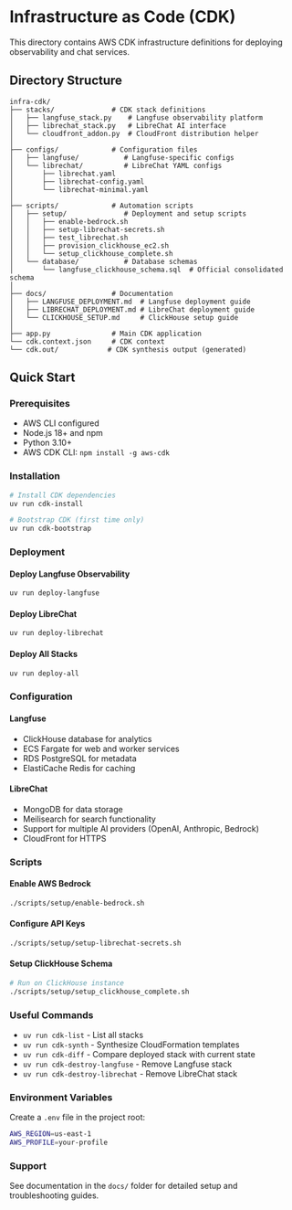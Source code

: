 # Infrastructure as Code (CDK)

This directory contains AWS CDK infrastructure definitions for deploying observability and chat services.

## Directory Structure

```
infra-cdk/
├── stacks/              # CDK stack definitions
│   ├── langfuse_stack.py    # Langfuse observability platform
│   ├── librechat_stack.py   # LibreChat AI interface
│   └── cloudfront_addon.py  # CloudFront distribution helper
│
├── configs/             # Configuration files
│   ├── langfuse/           # Langfuse-specific configs
│   └── librechat/          # LibreChat YAML configs
│       ├── librechat.yaml
│       ├── librechat-config.yaml
│       └── librechat-minimal.yaml
│
├── scripts/             # Automation scripts
│   ├── setup/              # Deployment and setup scripts
│   │   ├── enable-bedrock.sh
│   │   ├── setup-librechat-secrets.sh
│   │   ├── test_librechat.sh
│   │   ├── provision_clickhouse_ec2.sh
│   │   └── setup_clickhouse_complete.sh
│   └── database/           # Database schemas
│       └── langfuse_clickhouse_schema.sql  # Official consolidated schema
│
├── docs/                # Documentation
│   ├── LANGFUSE_DEPLOYMENT.md  # Langfuse deployment guide
│   ├── LIBRECHAT_DEPLOYMENT.md # LibreChat deployment guide
│   └── CLICKHOUSE_SETUP.md     # ClickHouse setup guide
│
├── app.py               # Main CDK application
└── cdk.context.json     # CDK context
└── cdk.out/            # CDK synthesis output (generated)
```

## Quick Start

### Prerequisites
- AWS CLI configured
- Node.js 18+ and npm
- Python 3.10+
- AWS CDK CLI: `npm install -g aws-cdk`

### Installation
```bash
# Install CDK dependencies
uv run cdk-install

# Bootstrap CDK (first time only)
uv run cdk-bootstrap
```

### Deployment

#### Deploy Langfuse Observability
```bash
uv run deploy-langfuse
```

#### Deploy LibreChat
```bash
uv run deploy-librechat
```

#### Deploy All Stacks
```bash
uv run deploy-all
```

### Configuration

#### Langfuse
- ClickHouse database for analytics
- ECS Fargate for web and worker services
- RDS PostgreSQL for metadata
- ElastiCache Redis for caching

#### LibreChat
- MongoDB for data storage
- Meilisearch for search functionality
- Support for multiple AI providers (OpenAI, Anthropic, Bedrock)
- CloudFront for HTTPS

### Scripts

#### Enable AWS Bedrock
```bash
./scripts/setup/enable-bedrock.sh
```

#### Configure API Keys
```bash
./scripts/setup/setup-librechat-secrets.sh
```

#### Setup ClickHouse Schema
```bash
# Run on ClickHouse instance
./scripts/setup/setup_clickhouse_complete.sh
```

### Useful Commands
- `uv run cdk-list` - List all stacks
- `uv run cdk-synth` - Synthesize CloudFormation templates
- `uv run cdk-diff` - Compare deployed stack with current state
- `uv run cdk-destroy-langfuse` - Remove Langfuse stack
- `uv run cdk-destroy-librechat` - Remove LibreChat stack

### Environment Variables
Create a `.env` file in the project root:
```bash
AWS_REGION=us-east-1
AWS_PROFILE=your-profile
```

### Support
See documentation in the `docs/` folder for detailed setup and troubleshooting guides.